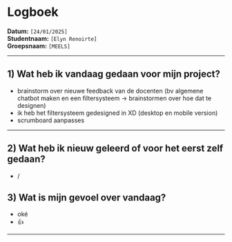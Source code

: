 # Logboek

**Datum:** `[24/01/2025]`  
**Studentnaam:** `[Elyn Renoirte]`  
**Groepsnaam:** `[MEELS]`

---

## 1) Wat heb ik vandaag gedaan voor mijn project?

- brainstorm over nieuwe feedback van de docenten (bv algemene chatbot maken en een filtersysteem -> brainstormen over hoe dat te designen)
- ik heb het filtersysteem gedesigned in XD (desktop en mobile version)
- scrumboard aanpasses

---

## 2) Wat heb ik nieuw geleerd of voor het eerst zelf gedaan?

- /

## 3) Wat is mijn gevoel over vandaag?
- oké
- 👍
---


